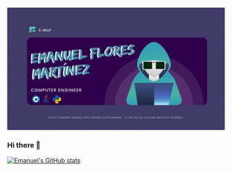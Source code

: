 [![Header](https://github.com/e-muf/e-muf/blob/main/readme_header.gif "Header")](https://www.linkedin.com/in/emnl-fmtz/)


### Hi there 👋

[![Emanuel's GitHub stats](https://github-readme-stats.vercel.app/api?username=e-muf)](https://github.com/e-muf/github-readme-stats)

<!--
**e-muf/e-muf** is a ✨ _special_ ✨ repository because its `README.md` (this file) appears on your GitHub profile.

Here are some ideas to get you started:

- 🔭 I’m currently working on ...
- 🌱 I’m currently learning ...
- 👯 I’m looking to collaborate on ...
- 🤔 I’m looking for help with ...
- 💬 Ask me about ...
- 📫 How to reach me: ...
- 😄 Pronouns: ...
- ⚡ Fun fact: ...
-->
